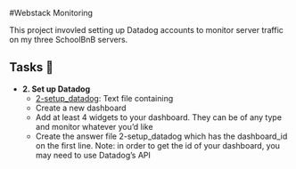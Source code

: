 #Webstack Monitoring 

This project invovled setting up Datadog accounts to monitor server traffic
on my three SchoolBnB servers.

## Tasks :page_with_curl:

* **2. Set up Datadog**
  * [2-setup_datadog](./2-setup_datadog): Text file containing
  * Create a new dashboard
  * Add at least 4 widgets to your dashboard. They can be of any type and monitor whatever you’d like
  * Create the answer file 2-setup_datadog which has the dashboard_id on the first line. 
	Note: in order to get the id of your dashboard, you may need to use Datadog’s API
